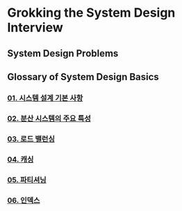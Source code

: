 # Grokking the System Design Interview

## System Design Problems

## Glossary of System Design Basics

### [01. 시스템 설계 기본 사항](docs/01.System_Design_Basics.md)
### [02. 분산 시스템의 주요 특성](docs/02.Key_Characteristics_of_Distributed_Systems.md)
### [03. 로드 밸런싱](docs/03.Load_Balancing.md)
### [04. 캐싱](docs/04.Caching.md)
### [05. 파티셔닝](docs/05.DataPartitioning.md)
### [06. 인덱스](docs/06.Indexes.md)
